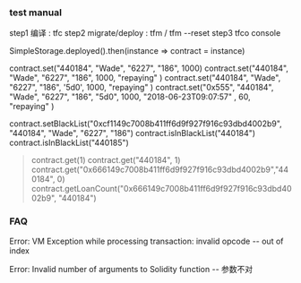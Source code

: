 ### test manual
step1 编译 : tfc 
step2 migrate/deploy  : tfm /   tfm --reset
step3 tfco console
> 
SimpleStorage.deployed().then(instance => contract = instance)
> 

contract.set("440184", "Wade", "6227", "186", 1000)
contract.set("440184", "Wade", "6227", "186", 1000, "repaying" )
contract.set("440184", "Wade", "6227", "186", '5d0', 1000, "repaying" )
contract.set("0x555", "440184", "Wade", "6227", "186", "5d0", 1000, "2018-06-23T09:07:57" , 60, "repaying" )

contract.setBlackList("0xcf1149c7008b411ff6d9f927f916c93dbd4002b9", "440184", "Wade", "6227", "186")
contract.isInBlackList("440184")
contract.isInBlackList("440185")

> contract.get(1)
contract.get("440184", 1)
contract.get("0x666149c7008b411ff6d9f927f916c93dbd4002b9","440184", 0)
contract.getLoanCount("0x666149c7008b411ff6d9f927f916c93dbd4002b9", "440184")

### FAQ
Error: VM Exception while processing transaction: invalid opcode
-- out of index

Error: Invalid number of arguments to Solidity function
-- 参数不对
